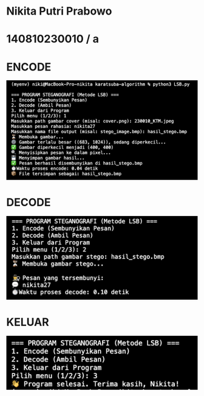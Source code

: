 # Nikita Putri Prabowo
# 140810230010 / a

# ENCODE
![ENCODE](images/encode.png)  

# DECODE
![DECODE](images/decode.png)  

# KELUAR
![KELUAR](images/keluar.png)

